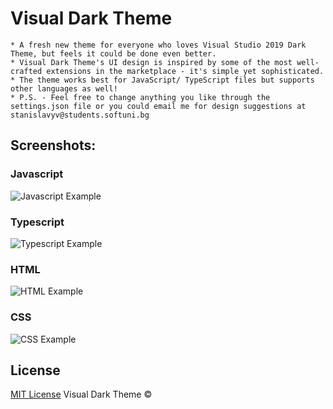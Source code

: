 # Visual Dark Theme
    * A fresh new theme for everyone who loves Visual Studio 2019 Dark Theme, but feels it could be done even better. 
    * Visual Dark Theme's UI design is inspired by some of the most well-crafted extensions in the marketplace - it's simple yet sophisticated. 
    * The theme works best for JavaScript/ TypeScript files but supports other languages as well! 
    * P.S. - Feel free to change anything you like through the settings.json file or you could email me for design suggestions at stanislavyv@students.softuni.bg

## Screenshots:

### Javascript
![Javascript Example](https://i.imgur.com/A6g5TLv.png)

### Typescript
![Typescript Example](https://i.imgur.com/8UqTigr.png)

### HTML
![HTML Example](https://i.imgur.com/Vesln4N.png)

### CSS
![CSS Example](https://i.imgur.com/TUaNCo0.png)

## License
[MIT License](https://github.com/stanislavyv/visual-dark-theme/blob/master/LICENSE) Visual Dark Theme ©